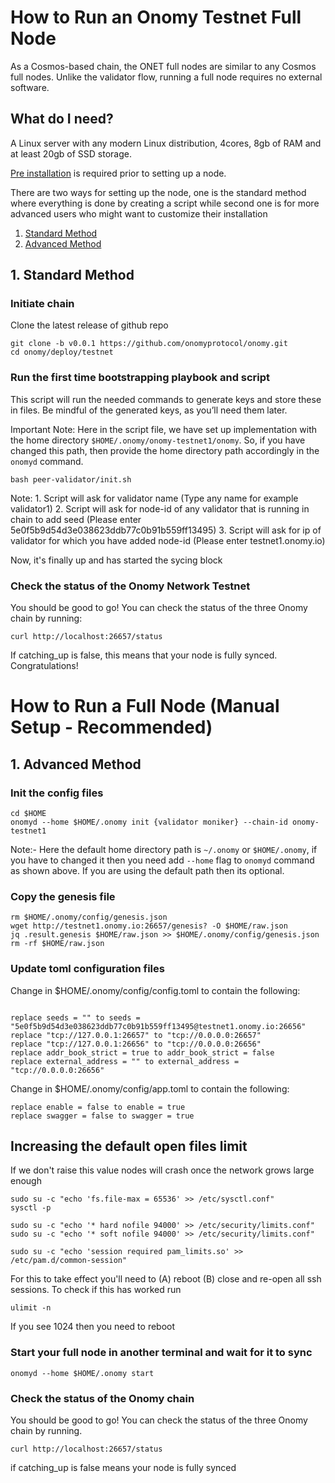 # How to Run an Onomy Testnet Full Node

As a Cosmos-based chain, the ONET full nodes are similar to any Cosmos full nodes. Unlike the validator flow, running a full node requires no external software. 

## What do I need?

A Linux server with any modern Linux distribution, 4cores, 8gb of RAM and at least 20gb of SSD storage.

[Pre installation](pre-installation.md) is required prior to setting up a node.

There are two ways for setting up the node, one is the standard method where everything is done by creating a script while second one is for more advanced users who might want to customize their installation
1. [Standard Method](#standardMethod)
2. [Advanced Method](#advancedMethod)

## <a name="standardMethod"> 1. Standard Method
### Initiate chain

Clone the latest release of github repo
```
git clone -b v0.0.1 https://github.com/onomyprotocol/onomy.git
cd onomy/deploy/testnet
```

### Run the first time bootstrapping playbook and script

This script will run the needed commands to generate keys and store these in files. Be mindful of the generated keys, as you’ll need them later.

Important Note: Here in the script file, we have set up implementation with the home directory `$HOME/.onomy/onomy-testnet1/onomy`. So, if you have changed this path, then provide the home directory path accordingly in the `onomyd` command.


```
bash peer-validator/init.sh
```
Note: 1. Script will ask for validator name (Type any name for example validator1)
      2. Script will ask for node-id of any validator that is running in chain to add seed (Please enter 5e0f5b9d54d3e038623ddb77c0b91b559ff13495)
      3. Script will ask for ip of validator for which you have added node-id (Please enter testnet1.onomy.io)


Now, it's finally up and has started the sycing block

### Check the status of the Onomy Network Testnet

You should be good to go! You can check the status of the three Onomy chain by running:
```
curl http://localhost:26657/status
```
If catching_up is false, this means that your node is fully synced. Congratulations!






# How to Run a Full Node (Manual Setup - Recommended)

## <a name="advancedMethod"> 1. Advanced Method
### Init the config files

```
cd $HOME
onomyd --home $HOME/.onomy init {validator moniker} --chain-id onomy-testnet1
```
Note:- Here the default home directory path is `~/.onomy` or `$HOME/.onomy`, if you have to changed it then you need add `--home` flag to `onomyd` command as shown above. If you are using the default path then its optional.

### Copy the genesis file

```
rm $HOME/.onomy/config/genesis.json
wget http://testnet1.onomy.io:26657/genesis? -O $HOME/raw.json
jq .result.genesis $HOME/raw.json >> $HOME/.onomy/config/genesis.json
rm -rf $HOME/raw.json
```

### Update toml configuration files

Change in $HOME/.onomy/config/config.toml to contain the following:

```

replace seeds = "" to seeds = "5e0f5b9d54d3e038623ddb77c0b91b559ff13495@testnet1.onomy.io:26656"
replace "tcp://127.0.0.1:26657" to "tcp://0.0.0.0:26657"
replace "tcp://127.0.0.1:26656" to "tcp://0.0.0.0:26656"
replace addr_book_strict = true to addr_book_strict = false
replace external_address = "" to external_address = "tcp://0.0.0.0:26656"
```

Change in $HOME/.onomy/config/app.toml to contain the following:

```
replace enable = false to enable = true
replace swagger = false to swagger = true
```
## Increasing the default open files limit
If we don't raise this value nodes will crash once the network grows large enough
```
sudo su -c "echo 'fs.file-max = 65536' >> /etc/sysctl.conf"
sysctl -p

sudo su -c "echo '* hard nofile 94000' >> /etc/security/limits.conf"
sudo su -c "echo '* soft nofile 94000' >> /etc/security/limits.conf"

sudo su -c "echo 'session required pam_limits.so' >> /etc/pam.d/common-session"
```
For this to take effect you'll need to (A) reboot (B) close and re-open all ssh sessions.
To check if this has worked run
```
ulimit -n
```
If you see 1024 then you need to reboot
### Start your full node in another terminal and wait for it to sync

```
onomyd --home $HOME/.onomy start
```
### Check the status of the Onomy chain

You should be good to go! You can check the status of the three
Onomy chain by running.
```
curl http://localhost:26657/status
```
if catching_up is false means your node is fully synced
